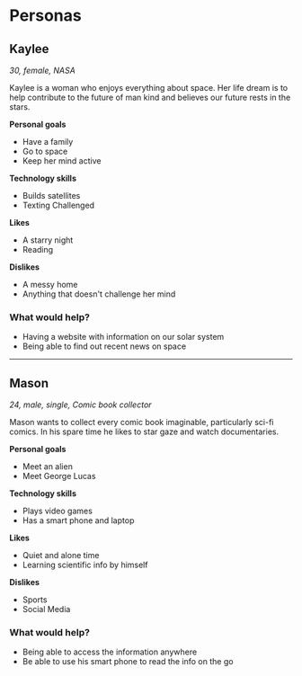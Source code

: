# Personas

## Kaylee

*30, female, NASA*

Kaylee is a woman who enjoys everything about space. Her life dream is to help contribute to the future of man kind and believes our future rests in the stars.

**Personal goals**

- Have a family
- Go to space
- Keep her mind active

**Technology skills**

- Builds satellites
- Texting Challenged

**Likes**

- A starry night
- Reading

**Dislikes**

- A messy home
- Anything that doesn't challenge her mind

### What would help?

- Having a website with information on our solar system 
- Being able to find out recent news on space

---

## Mason

*24, male, single, Comic book collector*

Mason wants to collect every comic book imaginable, particularly sci-fi comics. In his spare time he likes to star gaze and watch documentaries.

**Personal goals**

- Meet an alien
- Meet George Lucas

**Technology skills**

- Plays video games
- Has a smart phone and laptop

**Likes**

- Quiet and alone time
- Learning scientific info by himself

**Dislikes**

- Sports
- Social Media

### What would help?

- Being able to access the information anywhere
- Be able to use his smart phone to read the info on the go
